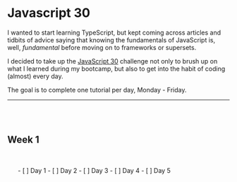# Javascript 30

I wanted to start learning TypeScript, but kept coming across articles and tidbits of advice saying that knowing the fundamentals of JavaScript is, well, _fundamental_ before moving on to frameworks or supersets.

I decided to take up the [JavaScript 30](https://javascript30.com/) challenge not only to brush up on what I learned during my bootcamp, but also to get into the habit of coding (almost) every day.

The goal is to complete one tutorial per day, Monday - Friday.

---

<br />
<br />

<h2><strong>Week 1</strong></h2>

<br />

<style>
    ul li {
        display: inline;
    }
</style>

<ul>
<li> - [ ] Day 1 </li>
<li> - [ ] Day 2 </li>
<li> - [ ] Day 3 </li>
<li> - [ ] Day 4 </li>
<li> - [ ] Day 5 </li>
</ul>
